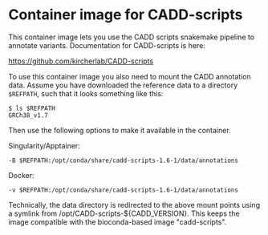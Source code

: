 # Container image for CADD-scripts

This container image lets you use the CADD scripts snakemake pipeline to annotate variants.
Documentation for CADD-scripts is here:

https://github.com/kircherlab/CADD-scripts


To use this container image you also need to mount the CADD annotation data. Assume you have
downloaded the reference data to a directory `$REFPATH`, such that it looks something
like this:

    $ ls $REFPATH
    GRCh38_v1.7

Then use the following options to make it available in the container.

Singularity/Apptainer:

    -B $REFPATH:/opt/conda/share/cadd-scripts-1.6-1/data/annotations

Docker:

    -v $REFPATH:/opt/conda/share/cadd-scripts-1.6-1/data/annotations


Technically, the data directory is redirected to the above mount points using a symlink
from /opt/CADD-scripts-${CADD_VERSION}. This keeps the image compatible with the bioconda-based
image "cadd-scripts".

